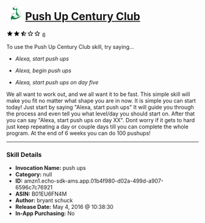 # &nbsp;<img src="skill_icon" alt="Push Up Century Club icon" width="36"> [Push Up Century Club](http://alexa.amazon.com/#skills/amzn1.echo-sdk-ams.app.01b4f980-d02a-499d-a907-6596c7c76921)
![2.7 stars](../../images/ic_star_black_18dp_1x.png)![2.7 stars](../../images/ic_star_black_18dp_1x.png)![2.7 stars](../../images/ic_star_half_black_18dp_1x.png)![2.7 stars](../../images/ic_star_border_black_18dp_1x.png)![2.7 stars](../../images/ic_star_border_black_18dp_1x.png) 6

To use the Push Up Century Club skill, try saying...

* *Alexa, start push ups*

* *Alexa, begin push ups*

* *Alexa, start push ups on day five*

We all want to work out, and we all want it to be fast. This simple skill will make you fit no matter what shape you are in now. It is simple you can start today! Just start by saying "Alexa, start push ups" It will guide you through the process and even tell you what level/day you should start on. After that you can say "Alexa, start push ups on day XX". Dont worry if it gets to hard just keep repeating a day or couple days till you can complete the whole program. At the end of 6 weeks you can do 100 pushups!

***

### Skill Details

* **Invocation Name:** push ups
* **Category:** null
* **ID:** amzn1.echo-sdk-ams.app.01b4f980-d02a-499d-a907-6596c7c76921
* **ASIN:** B01EU6FN4M
* **Author:** bryant schuck
* **Release Date:** May 4, 2016 @ 10:38:30
* **In-App Purchasing:** No

